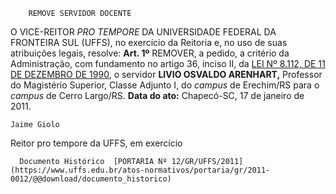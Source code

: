         REMOVE SERVIDOR DOCENTE  

 O VICE-REITOR *PRO TEMPORE*  DA UNIVERSIDADE FEDERAL DA FRONTEIRA SUL (UFFS), no exercício da Reitoria e, no uso de suas atribuições legais, resolve:   **Art. 1º**  REMOVER, a pedido, a critério da Administração, com fundamento no artigo 36, inciso II, da [LEI Nº 8.112, DE 11 DE DEZEMBRO DE 1990](http://www.planalto.gov.br/ccivil_03/LEIS/L8112cons.htm), o servidor **LIVIO OSVALDO ARENHART,** Professor do Magistério Superior, Classe Adjunto I, do *campus*  de Erechim/RS para o *campus*  de Cerro Largo/RS.        **Data do ato:** Chapecó-SC, 17 de janeiro de 2011.   
 

    Jaime Giolo   
 Reitor pro tempore da UFFS, em exercício 

      Documento Histórico  [PORTARIA Nº 12/GR/UFFS/2011](https://www.uffs.edu.br/atos-normativos/portaria/gr/2011-0012/@@download/documento_historico)     
      